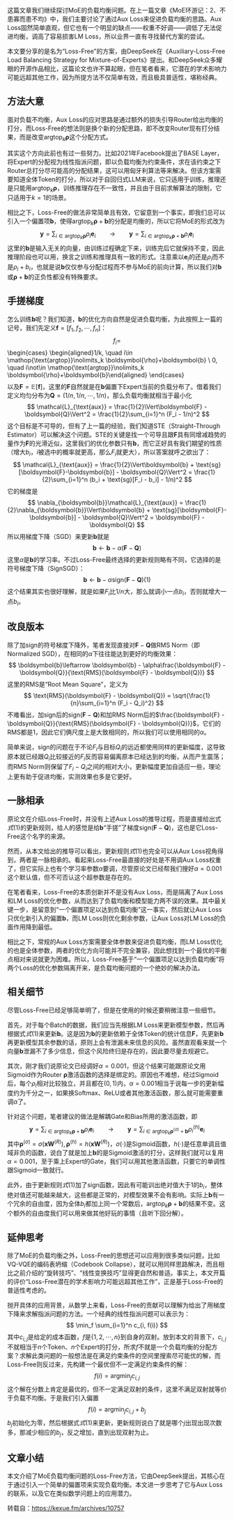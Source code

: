 
这篇文章我们继续探讨MoE的负载均衡问题。在上一篇文章《MoE环游记：2、不患寡而患不均》中，我们主要讨论了通过Aux Loss来促进负载均衡的思路。Aux Loss固然简单直观，但它也有一个明显的缺点——权重不好调——调低了无法促进均衡，调高了容易损害LM Loss，所以业界一直有寻找替代方案的尝试。

本文要分享的是名为“Loss-Free”的方案，由DeepSeek在《Auxiliary-Loss-Free Load Balancing Strategy for Mixture-of-Experts》提出。和DeepSeek众多耀眼的开源作品相比，这篇论文也许不算起眼，但在笔者看来，它潜在的学术影响力可能远超其他工作，因为所提方法不仅简单有效，而且极具普适性，堪称经典。

## 方法大意 #

面对负载不均衡，Aux Loss的应对思路是通过额外的损失引导Router给出均衡的打分，而Loss-Free的想法则是换个新的分配思路，即不改变Router现有打分结果，而是改变$\mathop{\text{argtop}}_k \boldsymbol{\rho}$这个分配方式。

其实这个方向此前也有过一些努力。比如2021年Facebook提出了BASE Layer，将Expert的分配视为线性指派问题，即以负载均衡为约束条件，求在该约束之下Router总打分尽可能高的分配结果，这可以用匈牙利算法等来解决。但该方案需要知道全体Token的打分，所以对于自回归式LLM来说，它只适用于训练，推理还是只能用$\mathop{\text{argtop}}_k \boldsymbol{\rho}$，训练推理存在不一致性，并且由于目前求解算法的限制，它只适用于$k=1$的场景。

相比之下，Loss-Free的做法非常简单且有效，它留意到一个事实，即我们总可以引入一个偏置项$\boldsymbol{b}$，使得$\mathop{\text{argtop}}_k \boldsymbol{\rho} + \boldsymbol{b}$的分配是均衡的，所以它将MoE的形式改为
$$
\boldsymbol{y} = \sum_{i\in \mathop{\text{argtop}}_k \boldsymbol{\rho}} \rho_i \boldsymbol{e}_i\qquad\to\qquad \boldsymbol{y} = \sum_{i\in \mathop{\text{argtop}}_k \boldsymbol{\rho} + \boldsymbol{b}} \rho_i \boldsymbol{e}_i
$$
这里的$\boldsymbol{b}$是输入无关的向量，由训练过程确定下来，训练完后它就保持不变，因此推理阶段也可以用，换言之训练和推理具有一致的形式。注意乘以$\boldsymbol{e}_i$的还是$\rho_i$而不是$\rho_i + b_i$，也就是说$\boldsymbol{b}$仅仅参与分配过程而不参与MoE的前向计算，所以我们对$\boldsymbol{b}$或$\boldsymbol{\rho} + \boldsymbol{b}$的正负性都没有特殊要求。

## 手搓梯度 #

怎么训练$\boldsymbol{b}$呢？我们知道，$\boldsymbol{b}$的优化方向自然是促进负载均衡，为此按照上一篇的记号，我们先定义$\boldsymbol{f}=[f_1,f_2,\cdots,f_n]$：
$$
f_i = $$
\begin{cases}
\begin{aligned}1/k, \quad i\in \mathop{\text{argtop}}\nolimits_k \boldsymbol{\rho}+\boldsymbol{b} \\
0, \quad i\not\in \mathop{\text{argtop}}\nolimits_k \boldsymbol{\rho}+\boldsymbol{b}\end{aligned}
\end{cases}
$$
$$
以及$\boldsymbol{F}=\mathbb{E}[\boldsymbol{f}]$，这里的$\boldsymbol{F}$自然就是在$\boldsymbol{b}$偏置下Expert当前的负载分布了。借着我们定义均匀分布为$\boldsymbol{Q}=(1/n,1/n,\cdots,1/n)$，那么负载均衡就相当于最小化
$$
\mathcal{L}_{\text{aux}} = \frac{1}{2}\Vert\boldsymbol{F} - \boldsymbol{Q}\Vert^2 = \frac{1}{2}\sum_{i=1}^n (F_i - 1/n)^2
$$
这个目标是不可导的，但有了上一篇的经验，我们知道STE（Straight-Through Estimator）可以解决这个问题。STE的关键是找一个可导且跟$\boldsymbol{F}$具有同增减趋势的量作为$\boldsymbol{F}$的光滑近似，这里我们的优化参数只有$\boldsymbol{b}$，而它正好具有我们期望的性质（增大$b_i$，$i$被选中的概率就更高，那么$F_i$就更大），所以答案就呼之欲出了：
$$
\mathcal{L}_{\text{aux}} = \frac{1}{2}\Vert\boldsymbol{b} + \text{sg}[\boldsymbol{F}-\boldsymbol{b}] - \boldsymbol{Q}\Vert^2 = \frac{1}{2}\sum_{i=1}^n (b_i + \text{sg}[F_i - b_i] - 1/n)^2
$$
它的梯度是
$$
\nabla_{\boldsymbol{b}}\mathcal{L}_{\text{aux}} = \frac{1}{2}\nabla_{\boldsymbol{b}}\Vert\boldsymbol{b} + \text{sg}[\boldsymbol{F}-\boldsymbol{b}] - \boldsymbol{Q}\Vert^2 = \boldsymbol{F} - \boldsymbol{Q}
$$
所以用梯度下降（SGD）来更新$\boldsymbol{b}$就是
$$
\boldsymbol{b}\leftarrow \boldsymbol{b} - \alpha (\boldsymbol{F} - \boldsymbol{Q})
$$
这里$\alpha$是$\boldsymbol{b}$的学习率。不过Loss-Free最终选择的更新规则略有不同，它选择的是符号梯度下降（SignSGD）：
$$
\boldsymbol{b}\leftarrow \boldsymbol{b} - \alpha \mathop{\text{sign}}(\boldsymbol{F} - \boldsymbol{Q}) (1)
$$
这个结果其实也很好理解，就是如果$F_i$比$1/n$大，那么就调小一点$b_i$，否则就增大一点$b_i$。

## 改良版本 #

除了加$\mathop{\text{sign}}$的符号梯度下降外，笔者发现直接对$\boldsymbol{F} - \boldsymbol{Q}$做RMS Norm（即Normalized SGD），在相同的$\alpha$下往往能达到更好的均衡效果：
$$
\boldsymbol{b}\leftarrow \boldsymbol{b} - \alpha\frac{\boldsymbol{F} - \boldsymbol{Q}}{\text{RMS}(\boldsymbol{F} - \boldsymbol{Q})}
$$
这里的$\text{RMS}$是“Root Mean Square”，定义为
$$
\text{RMS}(\boldsymbol{F} - \boldsymbol{Q}) = \sqrt{\frac{1}{n}\sum_{i=1}^n (F_i - Q_i)^2}
$$
不难看出，加$\mathop{\text{sign}}$后的$\mathop{\text{sign}}(\boldsymbol{F} - \boldsymbol{Q})$和加RMS Norm后的$\frac{\boldsymbol{F} - \boldsymbol{Q}}{\text{RMS}(\boldsymbol{F} - \boldsymbol{Q})}$，它们的$\text{RMS}$都是1，因此它们俩尺度上是大致相同的，所以我们可以使用相同的$\alpha$。

简单来说，$\mathop{\text{sign}}$的问题在于不论$F_i$与目标$Q_i$的远近都使用同样的更新幅度，这导致原本就已经跟$Q_i$比较接近的$F_i$反而容易偏离原本已经达到的均衡，从而产生震荡；而RMS Norm则保留了$F_i-Q_i$之间的相对大小，更新幅度更加自适应一些，理论上更有助于促进均衡，实测效果也多是它更好。

## 一脉相承 #

原论文在介绍Loss-Free时，并没有上述Aux Loss的推导过程，而是直接给出式$式(1)$的更新规则，给人的感觉是给$\boldsymbol{b}$“手搓”了梯度$\mathop{\text{sign}}(\boldsymbol{F} - \boldsymbol{Q})$，这也是它Loss-Free这个名字的来源。

然而，从本文给出的推导可以看出，更新规则$式(1)$也完全可以从Aux Loss视角得到，两者是一脉相承的。看起来Loss-Free最直接的好处是不用调Aux Loss权重了，但它实际上也有个学习率参数$\alpha$要调，尽管原论文已经帮我们搜好$\alpha=0.001$这个默认值，但不可否认这个超参数是存在的。

在笔者看来，Loss-Free的本质创新并不是没有Aux Loss，而是隔离了Aux Loss和LM Loss的优化参数，从而达到了负载均衡和模型能力两不误的效果。其中最关键一步，是留意到“一个偏置项足以达到负载均衡”这一事实，然后就让Aux Loss只优化新引入的偏置$\boldsymbol{b}$，而LM Loss则优化剩余参数，让Aux Loss对LM Loss的负面作用降到最低。

相比之下，常规的Aux Loss方案需要全体参数来促进负载均衡，而LM Loss优化的也是全体参数，两者的优化方向可能并不完全兼容，因此想找到一个最优的平衡点相对来说就更为困难。所以，Loss-Free基于“一个偏置项足以达到负载均衡”将两个Loss的优化参数隔离开来，是负载均衡问题的一个绝妙的解决办法。

## 相关细节 #

尽管Loss-Free已经足够简单明了，但是在使用的时候还要稍微注意一些细节。

首先，对于每个Batch的数据，我们应当先根据LM Loss来更新模型参数，然后再根据式$式(1)$来更新$\boldsymbol{b}$。这是因为$\boldsymbol{b}$的更新依赖于全体Token的统计信息$\boldsymbol{F}$，先更新$\boldsymbol{b}$再更新模型其余参数的话，原则上会有泄漏未来信息的风险。虽然直观看来就一个向量$\boldsymbol{b}$泄漏不了多少信息，但这个风险终归是存在的，因此要尽量去规避它。

其次，刚才我们说原论文已经调好$\alpha=0.001$，但这个结果可能跟原论文用Sigmoid作为Router $\boldsymbol{\rho}$激活函数的选择是绑定的。原因也不难想，经过Sigmoid后，每个$\rho_i$相对比较独立，并且都在$(0,1)$内，$\alpha=0.001$相当于说每一步的更新幅度约为千分之一，如果换Softmax、ReLU或者其他激活函数，那么就可能需要重调$\alpha$了。

针对这个问题，笔者建议的做法是解耦Gate和Bias所用的激活函数，即
$$
\boldsymbol{y} = \sum_{i\in \mathop{\text{argtop}}_k \boldsymbol{\rho} + \boldsymbol{b}} \rho_i \boldsymbol{e}_i\qquad\to\qquad \boldsymbol{y} = \sum_{i\in \mathop{\text{argtop}}_k \boldsymbol{\rho}^{(\sigma)} + \boldsymbol{b}} \rho_i^{(h)} \boldsymbol{e}_i
$$
其中$\boldsymbol{\rho}^{(\sigma)} = \sigma(\boldsymbol{x}\boldsymbol{W}^{(R)}), \boldsymbol{\rho}^{(h)} = h(\boldsymbol{x}\boldsymbol{W}^{(R)})$，$\sigma(\cdot)$是Sigmoid函数，$h(\cdot)$是任意单调且值域非负的函数，说白了就是加上$\boldsymbol{b}$的是Sigmoid激活的打分，这样我们就可以复用$\alpha=0.001$，至于乘上Expert的Gate，我们可以用其他激活函数，只要它的单调性跟Sigmoid一致就行。

此外，由于更新规则$式(1)$加了$\text{sign}$函数，因此有可能训出绝对值大于1的$b_i$，整体绝对值还可能越来越大，这些都是正常的，对模型效果不会有影响。实际上$\boldsymbol{b}$有一个冗余的自由度，因为全体$b_i$都加上同一个常数后，$\mathop{\text{argtop}}_k \boldsymbol{\rho} + \boldsymbol{b}$的结果不变。这个额外的自由度我们可以用来做其他好玩的事情（且听下回分解）。

## 延伸思考 #

除了MoE的负载均衡之外，Loss-Free的思想还可以应用到很多类似问题，比如VQ-VQE的编码表坍缩（Codebook Collapse），就可以用同样思路解决，而且相比之前介绍的“旋转技巧”、“线性变换技巧”显得更自然和普适。事实上，本文开篇的评价“Loss-Free潜在的学术影响力可能远超其他工作”，正是基于Loss-Free的普适性考虑的。

抛开具体的应用背景，从数学上来看，Loss-Free的贡献可以理解为给出了用梯度下降来求解指派问题的方法。一个经典的线性指派问题可以表示为：
$$
\min_f \sum_{i=1}^n c_{i, f(i)}
$$
其中$c_{i,j}$是给定的成本函数，$f$是$\{1,2,\cdots,n\}$到自身的双射。放到本文的背景下，$c_{i,j}$不就相当于$n$个Token、$n$个Expert的打分，所求$f$不就是一个负载均衡的分配方案？求解此类问题的一般想法是在满足约束条件的空间里搜索尽可能优的解，而Loss-Free则反过来，先构建一个最优但不一定满足约束条件的解：
$$
f(i) = \mathop{\text{argmin}}_j c_{i,j}
$$
这个解在分数上肯定是最优的，但不一定满足双射的条件，这里不满足双射就等价于负载不均衡。于是我们引入偏置
$$
f(i) = \mathop{\text{argmin}}_j c_{i,j} + b_j
$$
$b_j$初始化为零，然后根据式$式(1)$来更新，更新规则说白了就是哪个$j$出现出现次数多，那减少相应的$b_j$，反之增加，直到出现双射为止。

## 文章小结 #

本文介绍了MoE负载均衡问题的Loss-Free方法，它由DeepSeek提出，其核心在于通过引入一个简单的偏置项来实现负载均衡。本文进一步思考了它与Aux Loss的联系，以及它在类似数学问题上的应用潜力。

转载自：https://kexue.fm/archives/10757
